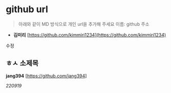 # github url
> 아래와 같이 MD 방식으로 개인 url을 추가해 주세요
> 이름: github 주소

* **김미리** [https://github.com/kimmiri1234](https://github.com/kimmiri1234)

수정

## ㅎㅅ 소제목

**jang394** [https://github.com/jang394]

_220919_